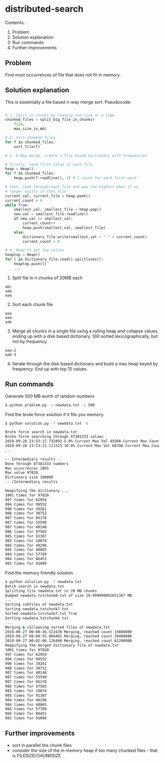 # distributed-search

Contents:
1. Problem
2. Solution explanation
3. Run commands
4. Further improvements

## Problem
Find most occurrences of file that does not fit in memory.

## Solution explanation

This is essentially a file based n-way merge sort. Pseudocode:
```py

# 1. Split in chunks by reading one line at a time
chunked_files = split_big_file_in_chunks(
    file,
    max_size_in_mb)

# 2. Sort chunked files
for f in chunked_files:
    sort_file(f)

# 3. N Way merge, create a file based dictionary with frequencies

# firstly, read first value in each file
heap = Heap()
for f in chunked_files:
    heap.push(f.readline(), 1) # 1 count for each first word

# then, look through each file and pop the highest when it no
# longer exists in that file
current_val, current_file = heap.peak()
current_count = 0
while True:
    smallest_val, smallest_file = heap.pop()
    new_val = smallest_file.readline()
    if new_val == smallest_val:
        current_count++
        heap.push(smallest_val, smallest_file)
    else:
        dictionary_file.write(smallest_val + "-" + current_count)
        current_count = 0

# 4. Neap to get top values
heaptop = Heap()
for l in dictionary_file.read().splitlines():
    heaptop.push(l)
    ...

```

1. Split file in n chunks of 20MB each

```
abc
aab
aaa
```
2. Sort each chunk file

```
aaa
aaa
aab
```

3. Merge all chunks in a single file using a rolling heap and collapse values, ending up with a disk based dictionary. Still sorted lexicographically, but not by frequency.
```
aaa-2
aab-3
```
4. Iterate through the disk based dictionary and build a max heap keyed by frequency. End up with top 15 values.

## Run commands

Generate 500 MB worth of random numbers
```sh
$ python problem.py -o newdata.txt -s 500
```

Find the brute force solution if it fits you memory.
```sh
$ python solution.py -f newdata.txt -b

Brute force search in newdata.txt
Brute force searching through 87381333 values
2019-09-26 23:53:17.732893 5.0% Current Max Val 45508 Current Max Count 74 Out of 4369066 numbers
2019-09-26 23:53:21.111523 10.0% Current Max Val 68798 Current Max Count 136 Out of 8738132 numbers
...

-- Intermediary results --
Done through 87381333 numbers
Max occurrences 1001
Max value 97020
Dictionary size 100000
-- /Intermediary results --

Heapifying the dictionary ...
1001 times for 97020
997 times for 62954
994 times for 99552
990 times for 39261
988 times for 30752
987 times for 66178
987 times for 55599
987 times for 40148
986 times for 97565
985 times for 91387
985 times for 10074
984 times for 40296
984 times for 40865
984 times for 57789
984 times for 86451
983 times for 91098
```

Find the memory friendly solution
```sh
$ python solution.py -f newdata.txt
Batch search in newdata.txt
Splitting file newdata.txt in 20 MB chunks
Dumped newdata.txtchunk0.txt of size 19.999998092651367 MB
...
Sorting subfiles of newdata.txt
Sorting newdata.txtchunk7.txt
Sorted newdata.txtchunk7.txt True
Sorting newdata.txtchunk6.txt
...
Merging & collapsing sorted files of newdata.txt
2019-09-27 00:00:36.521639 Merging, reached count 33800000
2019-09-27 00:00:55.066465 Merging, reached count 39400000
2019-09-27 00:02:06.126490 Merging, reached count 61200000
Heapifying the merged dictionary file of newdata.txt
1001 times for 97020
997 times for 62954
994 times for 99552
990 times for 39261
988 times for 30752
987 times for 40148
987 times for 55599
987 times for 66178
986 times for 97565
985 times for 10074
985 times for 91387
984 times for 40296
984 times for 40865
984 times for 57789
984 times for 86451
983 times for 91098

```

## Further improvements
- sort in parallel the chunk files
- consider the size of the in memory heap if too many chunked files - that is FILESIZE/CHUNKSIZE 
